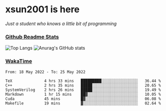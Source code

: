 # xsun2001 is here

*Just a student who knows a little bit of programming*

### [Github Readme Stats](https://github.com/anuraghazra/github-readme-stats)

![Top Langs](https://github-readme-stats.vercel.app/api/top-langs/?username=xsun2001&layout=compact&theme=radical) ![Anurag's GitHub stats](https://github-readme-stats.vercel.app/api?username=xsun2001&show_icons=true&theme=radical)

### [WakaTime](https://wakatime.com)

<!--START_SECTION:waka-->

```text
From: 18 May 2022 - To: 25 May 2022

TeX              4 hrs 33 mins   █████████░░░░░░░░░░░░░░░░   36.44 %
C++              2 hrs 35 mins   █████░░░░░░░░░░░░░░░░░░░░   20.65 %
SystemVerilog    2 hrs 26 mins   █████░░░░░░░░░░░░░░░░░░░░   19.49 %
Markdown         1 hr 15 mins    ██▓░░░░░░░░░░░░░░░░░░░░░░   10.05 %
Cuda             45 mins         █▓░░░░░░░░░░░░░░░░░░░░░░░   06.08 %
Makefile         19 mins         ▓░░░░░░░░░░░░░░░░░░░░░░░░   02.64 %
```

<!--END_SECTION:waka-->
